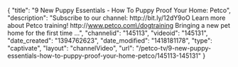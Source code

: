 {
    "title": "9 New Puppy Essentials - How To Puppy Proof Your Home: Petco",
    "description": "Subscribe to our channel: http:\/\/bit.ly\/12dY9oO Learn more about Petco training! http:\/\/www.petco.com\/dogtraining Bringing a new pet home for the first time ...",
    "channelid": "145113",
    "videoid": "145131",
    "date_created": "1394762623",
    "date_modified": "1418181178",
    "type": "captivate",
    "layout": "channelVideo",
    "url": "\/petco-tv\/9-new-puppy-essentials-how-to-puppy-proof-your-home-petco\/145113-145131"
}